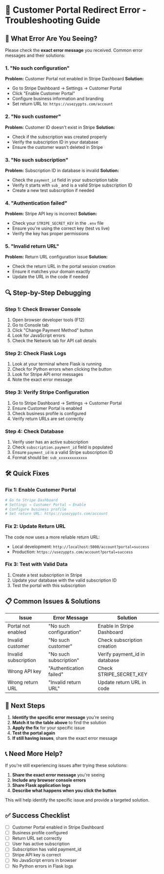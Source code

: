 # 🔧 Customer Portal Redirect Error - Troubleshooting Guide

## 🚨 **What Error Are You Seeing?**

Please check the **exact error message** you received. Common error messages and their solutions:

### **1. "No such configuration"**
**Problem:** Customer Portal not enabled in Stripe Dashboard
**Solution:**
- Go to Stripe Dashboard → Settings → Customer Portal
- Click "Enable Customer Portal"
- Configure business information and branding
- Set return URL to: `https://usezyppts.com/account`

### **2. "No such customer"**
**Problem:** Customer ID doesn't exist in Stripe
**Solution:**
- Check if the subscription was created properly
- Verify the subscription ID in your database
- Ensure the customer wasn't deleted in Stripe

### **3. "No such subscription"**
**Problem:** Subscription ID in database is invalid
**Solution:**
- Check the `payment_id` field in your subscription table
- Verify it starts with `sub_` and is a valid Stripe subscription ID
- Create a new test subscription if needed

### **4. "Authentication failed"**
**Problem:** Stripe API key is incorrect
**Solution:**
- Check your `STRIPE_SECRET_KEY` in the `.env` file
- Ensure you're using the correct key (test vs live)
- Verify the key has proper permissions

### **5. "Invalid return URL"**
**Problem:** Return URL configuration issue
**Solution:**
- Check the return URL in the portal session creation
- Ensure it matches your domain exactly
- Update the URL in the code if needed

## 🔍 **Step-by-Step Debugging**

### **Step 1: Check Browser Console**
1. Open browser developer tools (F12)
2. Go to Console tab
3. Click "Change Payment Method" button
4. Look for JavaScript errors
5. Check the Network tab for API call details

### **Step 2: Check Flask Logs**
1. Look at your terminal where Flask is running
2. Check for Python errors when clicking the button
3. Look for Stripe API error messages
4. Note the exact error message

### **Step 3: Verify Stripe Configuration**
1. Go to Stripe Dashboard → Settings → Customer Portal
2. Ensure Customer Portal is enabled
3. Check business profile is configured
4. Verify return URLs are set correctly

### **Step 4: Check Database**
1. Verify user has an active subscription
2. Check `subscription.payment_id` field is populated
3. Ensure `payment_id` is a valid Stripe subscription ID
4. Format should be: `sub_xxxxxxxxxxxxx`

## 🛠️ **Quick Fixes**

### **Fix 1: Enable Customer Portal**
```bash
# Go to Stripe Dashboard
# Settings → Customer Portal → Enable
# Configure business profile
# Set return URL: https://usezyppts.com/account
```

### **Fix 2: Update Return URL**
The code now uses a more reliable return URL:
- Local development: `http://localhost:5000/account?portal=success`
- Production: `https://usezyppts.com/account?portal=success`

### **Fix 3: Test with Valid Data**
1. Create a test subscription in Stripe
2. Update your database with the valid subscription ID
3. Test the portal with this subscription

## 📋 **Common Issues & Solutions**

| Issue | Error Message | Solution |
|-------|---------------|----------|
| Portal not enabled | "No such configuration" | Enable in Stripe Dashboard |
| Invalid customer | "No such customer" | Check subscription creation |
| Invalid subscription | "No such subscription" | Verify payment_id in database |
| Wrong API key | "Authentication failed" | Check STRIPE_SECRET_KEY |
| Wrong return URL | "Invalid return URL" | Update return URL in code |

## 🎯 **Next Steps**

1. **Identify the specific error message** you're seeing
2. **Match it to the table above** to find the solution
3. **Apply the fix** for your specific issue
4. **Test the portal again**
5. **If still having issues**, share the exact error message

## 📞 **Need More Help?**

If you're still experiencing issues after trying these solutions:

1. **Share the exact error message** you're seeing
2. **Include any browser console errors**
3. **Share Flask application logs**
4. **Describe what happens when you click the button**

This will help identify the specific issue and provide a targeted solution.

## ✅ **Success Checklist**

- [ ] Customer Portal enabled in Stripe Dashboard
- [ ] Business profile configured
- [ ] Return URL set correctly
- [ ] User has active subscription
- [ ] Subscription has valid payment_id
- [ ] Stripe API key is correct
- [ ] No JavaScript errors in browser
- [ ] No Python errors in Flask logs 